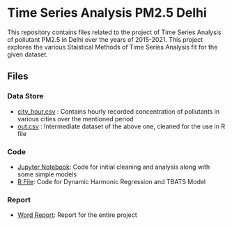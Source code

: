 # Time Series Analysis PM2.5 Delhi

This repository contains files related to the project of Time Series Analysis of pollutant PM2.5 in Delhi over the years of 2015-2021. This project explores the various Staistical Methods of Time Series Analysis fit for the given dataset.

## Files

### Data Store
- [city_hour.csv](city_hour.csv) : Contains hourly recorded concentration of pollutants in various cities over the mentioned period
- [out.csv](out.csv) : Intermediate dataset of the above one, cleaned for the use in R file

### Code
- [Jupyter Notebook](Final_FTSA.ipynb): Code for initial cleaning and analysis along with some simple models
- [R File](FTSA_.R): Code for Dynamic Harmonic Regression and TBATS Model

### Report
- [Word Report](FTSA_Report.docx): Report for the entire project
